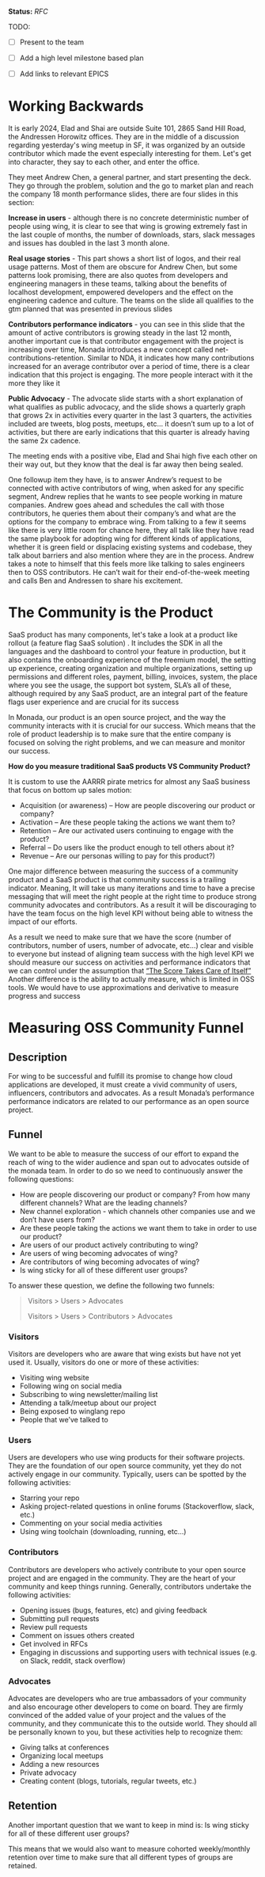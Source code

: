 **Status:**  _RFC_ 

TODO:
- [ ] Present to the team
- [ ] Add a high level milestone based plan
- [ ] Add links to relevant EPICS


# Working Backwards

It is early 2024, Elad and Shai are outside Suite 101, 2865 Sand Hill Road, the Andressen Horowitz offices. They are in the middle of a discussion regarding yesterday's wing meetup in SF, it was organized by an outside contributor which made the event especially interesting for them. Let's get into character, they say to each other, and enter the office.

They meet Andrew Chen, a general partner, and start presenting the deck. They go through the problem, solution and the go to market plan and reach the company 18 month performance slides,  there are four slides in this section:

**Increase in users** -  although there is no concrete deterministic number of people using wing, it is clear to see that wing is growing extremely fast in the last couple of months, the number of downloads, stars, slack messages and issues has doubled in the last 3 month alone. 

**Real usage stories** - This part shows a short list of logos, and their real usage patterns.  Most of them are obscure for Andrew Chen, but some patterns look promising, there are also quotes from developers and engineering managers in these teams, talking about the benefits of localhost development, empowered developers and the effect on the engineering cadence and culture. The teams on the slide all qualifies to the gtm planned that was presented in previous slides 

**Contributors performance indicators** - you can see in this slide that the amount of active contributors is growing steady in the last 12 month, another important cue is that contributor engagement with the project is increasing over time, Monada introduces a new concept called net-contributions-retention. Similar to NDA,  it indicates how many contributions increased for an average contributor over a period of time, there is a clear indication that this project is engaging. The more people interact with it the more they like it

**Public Advocacy** - The advocate slide starts with a short explanation of what qualifies as public advocacy, and the slide shows a quarterly graph that grows 2x in activities every quarter in the last 3 quarters, the activities included are tweets, blog posts, meetups, etc… it doesn’t sum up to a lot of activities, but there are early indications that this quarter is already having the same 2x cadence. 

The meeting ends with a positive vibe, Elad and Shai high five each other on their way out, but they know that the deal is far away then being sealed. 

One followup item they have, is to answer Andrew’s request to be connected with active contributors of wing, when asked for any specific segment, Andrew replies that he wants to see people working in mature companies.  Andrew goes ahead and schedules the call with those contributors,  he queries them about their company’s and what are the options for the company to embrace wing. From talking to a few it seems like there is very little room for chance here, they all talk like they have read the same playbook for adopting wing for different kinds of applications, whether it is green field or displacing existing systems and codebase,  they talk about barriers and also mention where they are in the process. Andrew takes a note to himself that this feels more like talking to sales engineers then to OSS contributors. He can’t wait for their end-of-the-week meeting and calls Ben and Andressen to share his excitement. 

# The Community is the Product

 SaaS product has many components, let's take a look at a product like rollout (a feature flag SaaS solution) . It includes the SDK in all the languages and the dashboard to control your feature in production, but it also contains the onboarding experience of the freemium model, the setting up experience, creating organization and multiple organizations, setting up permissions and different roles, payment, billing, invoices,  system, the place where you see the usage, the support bot system, SLA’s all of these, although required by any SaaS product, are an integral part of the feature flags user experience and are crucial for its success

In Monada, our product is an open source project, and the way the community interacts with it is crucial for our success. Which means that the role of product leadership is to make sure that the entire company is focused on solving the right problems, and we can measure and monitor our success.

**How do you measure traditional SaaS products VS Community Product?**

It is custom to use the AARRR pirate metrics for almost any SaaS business that focus on bottom up sales motion:
- Acquisition (or awareness) – How are people discovering our product or company?
- Activation – Are these people taking the actions we want them to?
- Retention – Are our activated users continuing to engage with the product?
- Referral – Do users like the product enough to tell others about it?
- Revenue – Are our personas willing to pay for this product?)

One major difference between measuring the success of a community product and a SaaS product is that community success is a trailing indicator. Meaning, It will take us many iterations and time to have a precise messaging that will meet the right people at the right time to produce strong community advocates and contributors. As a result it will be discouraging to have the team focus on the high level KPI without being able to witness the impact of our efforts. 

As a result we need to make sure that we have the score (number of contributors, number of users, number of advocate, etc…) clear and visible to everyone but instead of aligning team success with the high level KPI we should measure our success on activities and performance indicators that we can control under the assumption that [“The Score Takes Care of Itself”]([url](https://www.amazon.ca/Score-Takes-Care-Itself-Philosophy/dp/1591843472))
Another difference is the ability to actually measure, which is limited in OSS tools. We would have to use approximations and derivative to measure progress and success 


# Measuring OSS Community Funnel

## Description

For wing to be successful and fulfill its promise to change how cloud applications are developed, it must create a vivid community of users, influencers, contributors and advocates.  As a result Monada’s performance performance indicators are related to our performance as an open source project. 

## Funnel

We want to be able to measure the success of our effort to expand the reach of wing to the wider audience and span out to advocates outside of the monada team. 
In order to do so we need to continuously answer the following questions:
- How are people discovering our product or company? From how many different channels? What are the leading channels? 
- New channel exploration - which channels other companies use and we don’t have users from?
- Are these people taking the actions we want them to take in order to use our product?
- Are users of our product actively contributing to wing?  
- Are users of wing becoming advocates of wing?
- Are contributors of wing becoming advocates of wing?
- Is wing sticky for all of these different user groups?

To answer these question, we define the following two funnels:
> Visitors > Users  > Advocates
> 
> Visitors > Users > Contributors > Advocates

### Visitors

Visitors are developers who are aware that wing exists but have not yet used it. Usually, visitors do one or more of these activities:

- Visiting wing website
- Following wing on social media 
- Subscribing to wing newsletter/mailing list
- Attending a talk/meetup about our project
- Being exposed to winglang repo
- People that we’ve talked to 

### Users

Users are developers who use wing products for their software projects. They are the foundation of our open source community, yet they do not actively engage in our community. Typically, users can be spotted by the following activities:

- Starring your repo
- Asking project-related questions in online forums (Stackoverflow, slack, etc.)
- Commenting on your social media activities
- Using wing toolchain (downloading, running, etc…) 

### Contributors

Contributors are developers who actively contribute to your open source project and are engaged in the community. They are the heart of your community and keep things running. Generally, contributors undertake the following activities:

- Opening issues (bugs, features, etc) and giving feedback
- Submitting pull requests
- Review pull requests
- Comment on issues others created
- Get involved in RFCs
- Engaging in discussions and supporting users with technical issues (e.g. on Slack, reddit, stack overflow)

### Advocates

Advocates are developers who are true ambassadors of your community and also encourage other developers to come on board. They are firmly convinced of the added value of your project and the values of the community, and they communicate this to the outside world. They should all be personally known to you, but these activities help to recognize them:

- Giving talks at conferences
- Organizing local meetups 
- Adding a new resources
- Private advocacy 
- Creating content (blogs, tutorials, regular tweets, etc.)

## Retention

Another important question that we want to keep in mind is:
Is wing sticky for all of these different user groups?

This means that we would also want to measure cohorted weekly/monthly retention over time to make sure that all different types of groups are retained.




